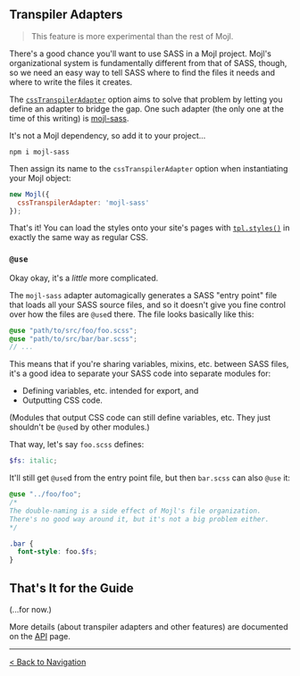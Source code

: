 ## Transpiler Adapters

> This feature is more experimental than the rest of Mojl. 

There's a good chance you'll want to use SASS in a Mojl project. Mojl's organizational system is fundamentally different from that of SASS, though, so we need an easy way to tell SASS where to find the files it needs and where to write the files it creates.

The [`cssTranspilerAdapter`](api.md#csstranspileradapter) option aims to solve that problem by letting you define an adapter to bridge the gap. One such adapter (the only one at the time of this writing) is [mojl-sass](https://www.npmjs.com/package/mojl-sass).

It's not a Mojl dependency, so add it to your project...

```
npm i mojl-sass
```

Then assign its name to the `cssTranspilerAdapter` option when instantiating your Mojl object:

```javascript
new Mojl({
  cssTranspilerAdapter: 'mojl-sass'
});
```

That's it! You can load the styles onto your site's pages with [`tpl.styles()`](templates.md#scripts-and-styles) in exactly the same way as regular CSS.


### `@use`

Okay okay, it's a *little* more complicated.

The `mojl-sass` adapter automagically generates a SASS "entry point" file that loads all your SASS source files, and so it doesn't give you fine control over how the files are `@use`d there. The file looks basically like this:

```scss
@use "path/to/src/foo/foo.scss";
@use "path/to/src/bar/bar.scss";
// ...
```

This means that if you're sharing variables, mixins, etc. between SASS files, it's a good idea to separate your SASS code into separate modules for:

- Defining variables, etc. intended for export, and
- Outputting CSS code.

(Modules that output CSS code can still define variables, etc. They just shouldn't be `@use`d by other modules.)

That way, let's say `foo.scss` defines:
```scss
$fs: italic;
```

It'll still get `@use`d from the entry point file, but then `bar.scss` can also `@use` it:

```scss
@use "../foo/foo";
/*
The double-naming is a side effect of Mojl's file organization.
There's no good way around it, but it's not a big problem either.
*/

.bar {
  font-style: foo.$fs;
}
```


## That's It for the Guide

(...for now.)

More details (about transpiler adapters and other features) are documented on the [API](api.md) page.


---

[< Back to Navigation](index.md#navigation)